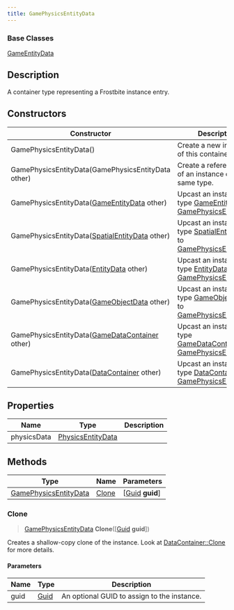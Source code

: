 ```yaml
---
title: GamePhysicsEntityData
---
```

### Base Classes

[GameEntityData](/vext/ref/fb/gameentitydata/)

## Description

A container type representing a Frostbite instance entry.

## Constructors

| Constructor                                                                      | Description                                                                                                                       |
| -------------------------------------------------------------------------------- | --------------------------------------------------------------------------------------------------------------------------------- |
| GamePhysicsEntityData()                                                          | Create a new instance of this container type.                                                                                     |
| GamePhysicsEntityData(GamePhysicsEntityData other)                               | Create a reference copy of an instance of the same type.                                                                          |
| GamePhysicsEntityData([GameEntityData](/vext/ref/fb/gameentitydata/) other)                    | Upcast an instance of type [GameEntityData](/vext/ref/fb/gameentitydata/) to [GamePhysicsEntityData](/vext/ref/fb/gamephysicsentitydata/).                    |
| GamePhysicsEntityData([SpatialEntityData](/vext/ref/fb/spatialentitydata/) other)              | Upcast an instance of type [SpatialEntityData](/vext/ref/fb/spatialentitydata/) to [GamePhysicsEntityData](/vext/ref/fb/gamephysicsentitydata/).              |
| GamePhysicsEntityData([EntityData](/vext/ref/fb/entitydata/) other)                            | Upcast an instance of type [EntityData](/vext/ref/fb/entitydata/) to [GamePhysicsEntityData](/vext/ref/fb/gamephysicsentitydata/).                            |
| GamePhysicsEntityData([GameObjectData](/vext/ref/fb/gameobjectdata/) other)                    | Upcast an instance of type [GameObjectData](/vext/ref/fb/gameobjectdata/) to [GamePhysicsEntityData](/vext/ref/fb/gamephysicsentitydata/).                    |
| GamePhysicsEntityData([GameDataContainer](/vext/ref/fb/gamedatacontainer/) other)              | Upcast an instance of type [GameDataContainer](/vext/ref/fb/gamedatacontainer/) to [GamePhysicsEntityData](/vext/ref/fb/gamephysicsentitydata/).              |
| GamePhysicsEntityData([DataContainer](/vext/ref/shared/class/datacontainer) other) | Upcast an instance of type [DataContainer](/vext/ref/shared/class/datacontainer) to [GamePhysicsEntityData](/vext/ref/fb/gamephysicsentitydata/). |

## Properties

| Name        | Type                                   | Description |
| ----------- | -------------------------------------- | ----------- |
| physicsData | [PhysicsEntityData](/vext/ref/fb/physicsentitydata/) |             |

## Methods

| Type                                           | Name            | Parameters                                     |
| ---------------------------------------------- | --------------- | ---------------------------------------------- |
| [GamePhysicsEntityData](/vext/ref/fb/gamephysicsentitydata/) | [Clone](#clone) | \[[Guid](/vext/ref/shared/class/guid) **guid**\] |

### Clone

> [GamePhysicsEntityData](/vext/ref/fb/gamephysicsentitydata/) **Clone**(\[[Guid](/vext/ref/shared/class/guid) **guid**\])

Creates a shallow-copy clone of the instance. Look at [DataContainer::Clone](/vext/ref/shared/class/datacontainer#clone) for more details.

#### Parameters

| Name | Type         | Description                                 |
| ---- | ------------ | ------------------------------------------- |
| guid | [Guid](/vext/ref/shared/class/guid/) | An optional GUID to assign to the instance. |
